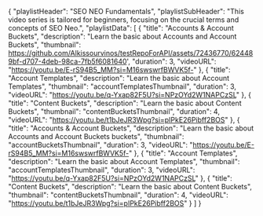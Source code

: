 {
  "playlistHeader": "SEO NEO Fundamentals",
  "playlistSubHeader": "This video series is tailored for beginners, focusing on the crucial terms and concepts of SEO Neo.",
  "playlistData": [
    {
      "title": "Accounts & Account Buckets",
      "description": "Learn the basic about Accounts and Account Buckets",
      "thumbnail": https://github.com/Alkissourvinos/testRepoForAPI/assets/72436770/624489bf-d707-4deb-98ca-7fb5f6081640',
      "duration": 3,
      "videoURL": "https://youtu.be/E-rS94B5_MM?si=M16swswrfBWVK5f-"
    },
    {
      "title": "Account Templates",
      "description": "Learn the basic about Account Templates",
      "thumbnail": "accountTemplatesThumbnail",
      "duration": 3,
      "videoURL": "https://youtu.be/q-Yxap82F5U?si=NPzOYd2W1NAPCzSL"
    },
    {
      "title": "Content Buckets",
      "description": "Learn the basic about Content Buckets",
      "thumbnail": "contentBucketsThumbnail",
      "duration": 4,
      "videoURL": "https://youtu.be/t1bJeJR3Wpg?si=pIPkE26Pibff2BOS"
    },
    {
      "title": "Accounts & Account Buckets",
      "description": "Learn the basic about Accounts and Account Buckets buckets",
      "thumbnail": "accountBucketsThumbnail",
      "duration": 3,
      "videoURL": "https://youtu.be/E-rS94B5_MM?si=M16swswrfBWVK5f-"
    },
    {
      "title": "Account Templates",
      "description": "Learn the basic about Account Templates",
      "thumbnail": "accountTemplatesThumbnail",
      "duration": 3,
      "videoURL": "https://youtu.be/q-Yxap82F5U?si=NPzOYd2W1NAPCzSL"
    },
    {
      "title": "Content Buckets",
      "description": "Learn the basic about Content Buckets",
      "thumbnail": "contentBucketsThumbnail",
      "duration": 4,
      "videoURL": "https://youtu.be/t1bJeJR3Wpg?si=pIPkE26Pibff2BOS"
    }
  ]
}

